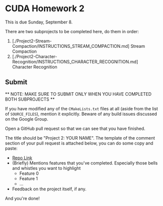CUDA Homework 2
============================

This is due Sunday, September 8.

There are two subprojects to be completed here, do them in order:

1) [./Project2-Stream-Compaction/INSTRUCTIONS_STREAM_COMPACTION.md] Stream Compaction
2) [./Project2-Character-Recognition/INSTRUCTIONS_CHARACTER_RECOGNITION.md] Character Recognition

## Submit

** NOTE: MAKE SURE TO SUBMIT ONLY WHEN YOU HAVE COMPLETED BOTH SUBPROJECTS **

If you have modified any of the `CMakeLists.txt` files at all (aside from the
list of `SOURCE_FILES`), mention it explicitly. Beware of any build issues discussed on the Google Group.

Open a GitHub pull request so that we can see that you have finished.

The title should be "Project 2: YOUR NAME".
The template of the comment section of your pull request is attached below, you can do some copy and paste:  

* [Repo Link](https://link-to-your-repo)
* (Briefly) Mentions features that you've completed. Especially those bells and whistles you want to highlight
    * Feature 0
    * Feature 1
    * ...
* Feedback on the project itself, if any.


And you're done!
